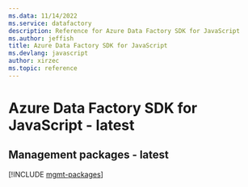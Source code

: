```yaml
---
ms.data: 11/14/2022
ms.service: datafactory
description: Reference for Azure Data Factory SDK for JavaScript
ms.author: jeffish
title: Azure Data Factory SDK for JavaScript
ms.devlang: javascript
author: xirzec
ms.topic: reference
---
```

# Azure Data Factory SDK for JavaScript - latest

## Management packages - latest
[!INCLUDE [mgmt-packages](data-factory-mgmt-index.md)]